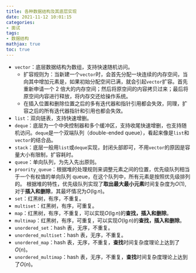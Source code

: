 ```yaml
---
title: 各种数据结构及其底层实现
date: 2021-11-12 10:01:15
categories:
- 面试
tags:
- 数据结构
mathjax: true
toc: true
---
```


* `vector`：底层数据结构为数组，支持快速随机访问。
    * 扩容规则为：当新建一个`vector`时，会首先分配一块连续的内存空间，当向其中增加元素是，如果初始分配空间已满，就会引起`vector`扩容。首先重新申请一个 2 倍大的内存空间；然后将原空间的内容拷贝过来；最后将原空间内容进行释放，将内存交还给操作系统。
    * 在插入位置和删除位置之后的多有迭代器和指针引用都会失效，同理，扩容之后的所有迭代器指针和引用也都会失效。
* `list`：双向链表，支持快速增删。
* `deque`：底层为一个中央控制器和多个缓冲区，支持收尾快速增删，也支持随机访问。`deque`是一个双端队列（double-ended queue），看起来像是`list`和`vector`的结合品。
* `stack`：底层一般用`list`或`deque`实现，封闭头部即可，不用`vector`的原因是容量大小有限制，扩容耗时。
* `queue`：单向队列，为先入先出原则。
* `proority_queue`：根据堆的处理规则来调整元素之间的位置，优先级队列相当于一个有权值的单向队列 queue，在这个队列中，所有元素是按照优先级排列的。
根据堆的特性，优先级队列实现了**取出最大最小元素**时间复杂度为$O(1)$, 对于**插入和删除**，其最坏情况为$O(\lg n)$。
* `set`：红黑树，有序，不重复。
* `multiset`：红黑树，有序，可重复。
* `map`：红黑树，有序，不重复，可以实现$O(\lg n)$的**查找，插入和删除**。
* `multimap`：红黑树，有序，可重复，可以实现$O(\lg n)$的**查找，插入和删除**。
* `unordered_set`：hash 表，无序，不重复。
* `unordered_multiset`：hash 表，无序，不重复。
* `unordered_map`：hash 表，无序，不重复，**查找**时间复杂度理论上达到了$O(n)$。
* `unordered_multimap`：hash 表，无序，不重复，**查找**时间复杂度理论上达到了$O(n)$。
